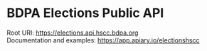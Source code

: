 # BDPA Elections Public API

Root URI: https://elections.api.hscc.bdpa.org  
Documentation and examples: https://app.apiary.io/electionshscc
